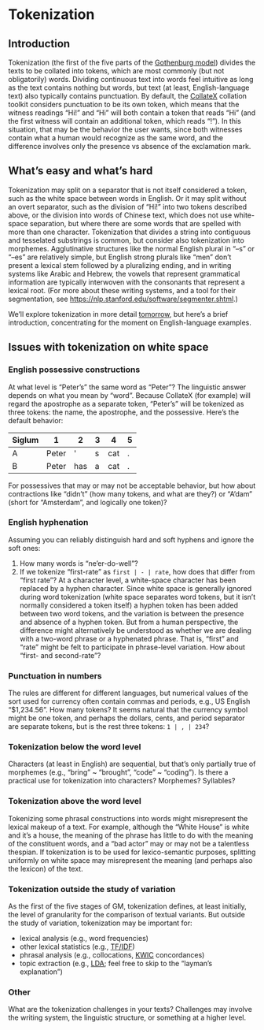 # Tokenization

## Introduction

Tokenization (the first of the five parts of the [Gothenburg model](http://wiki.tei-c.org/index.php/Textual_Variance#The_.E2.80.9CGothenburg_model.E2.80.9D:_A_modular_architecture_for_computer-aided_collation)) divides the texts to be collated into tokens, which are most commonly (but not obligatorily) words. Dividing continuous text into words feel intuitive as long as the text contains nothing but words, but text (at least, English-language text) also typically contains punctuation. By default, the [CollateX](https://pypi.python.org/pypi/collatex) collation toolkit considers punctuation to be its own token, which means that the witness readings “Hi!” and “Hi” will both contain a token that reads “Hi” (and the first witness will contain an additional token, which reads “!”). In this situation, that may be the behavior the user wants, since both witnesses contain what a human would recognize as the same word, and the difference involves only the presence vs absence of the exclamation mark.

## What’s easy and what’s hard

Tokenization may split on a separator that is not itself considered a token, such as the white space between words in English. Or it may split without an overt separator, such as the division of “Hi!” into two tokens described above, or the division into words of Chinese text, which does not use white-space separation, but where there are some words that are spelled with more than one character. Tokenization that divides a string into contiguous and tesselated substrings is common, but consider also tokenization into morphemes. Agglutinative structures like the normal English plural in “–s” or “–es” are relatively simple, but English strong plurals like “men” don’t present a lexical stem followed by a pluralizing ending, and in writing systems like Arabic and Hebrew, the vowels that represent grammatical information are typically interwoven with the consonants that represent a lexical root. (For more about these writing systems, and a tool for their segmentation, see <https://nlp.stanford.edu/software/segmenter.shtml>.)

We’ll explore tokenization in more detail [tomorrow](week_2_day_2_plan.md), but here’s a brief introduction, concentrating for the moment on English-language examples.

## Issues with tokenization on white space

### English possessive constructions

At what level is “Peter’s” the same word as “Peter”? The linguistic answer depends on what you mean by “word”. Because CollateX (for example) will regard the apostrophe as a separate token, “Peter’s” will be tokenized as three tokens: the name, the apostrophe, and the possessive. Here’s the default behavior:

Siglum | 1 | 2 | 3 | 4 | 5 
---- | ---- | ---- | ---- | ---- | ---- 
A | Peter | ' | s | cat | .
B | Peter | has | a | cat | .


For possessives that may or may not be acceptable behavior, but how about contractions like “didn’t” (how many tokens, and what are they?) or “A’dam” (short for “Amsterdam”, and logically one token)?

### English hyphenation

Assuming you can reliably distinguish hard and soft hyphens and ignore the soft ones:

1. How many words is “ne’er-do-well”?
1. If we tokenize “first-rate” as `first | - | rate`, how does that differ from “first rate”? At a character level, a white-space character has been replaced by a hyphen character. Since white space is generally ignored during word tokenization (white space separates word tokens, but it isn’t normally considered a token itself) a hyphen token has been added between two word tokens, and the variation is between the presence and absence of a hyphen token. But from a human perspective, the difference might alternatively be understood as whether we are dealing with a two-word phrase or a hyphenated phrase. That is, “first” and “rate” might be felt to participate in phrase-level variation. How about “first- and second-rate”?

### Punctuation in numbers

The rules are different for different languages, but numerical values of the sort used for currency often contain commas and periods, e.g., US English “$1,234.56”. How many tokens? It seems natural that the currency symbol might be one token, and perhaps the dollars, cents, and period separator are separate tokens, but is the rest three tokens: `1 | , | 234`?

### Tokenization below the word level

Characters (at least in English) are sequential, but that’s only partially true of morphemes (e.g., “bring” ~ “brought”, “code” ~ “coding”). Is there a practical use for tokenization into characters? Morphemes? Syllables?

### Tokenization above the word level

Tokenizing some phrasal constructions into words might misrepresent the lexical makeup of a text. For example, although the “White House” is white and it’s a house, the meaning of the phrase has little to do with the meaning of the constituent words, and a “bad actor” may or may not be a talentless thespian. If tokenization is to be used for lexico-semantic purposes, splitting uniformly on white space may misrepresent the meaning (and perhaps also the lexicon) of the text.

### Tokenization outside the study of variation

As the first of the five stages of GM, tokenization defines, at least initially, the level of granularity for the comparison of textual variants.   But outside the study of variation, tokenization may be important for:

* lexical analysis (e.g., word frequencies)
* other lexical statistics (e.g., [TF/IDF](https://en.wikipedia.org/wiki/Tf%E2%80%93idf))
* phrasal analysis (e.g., collocations, [KWIC](https://en.wikipedia.org/wiki/Key_Word_in_Context) concordances)
* topic extraction (e.g., [LDA](https://www.quora.com/What-is-a-good-explanation-of-Latent-Dirichlet-Allocation); feel free to skip to the “layman’s explanation”)

### Other

What are the tokenization challenges in your texts? Challenges may involve the writing system, the linguistic structure, or something at a higher level.